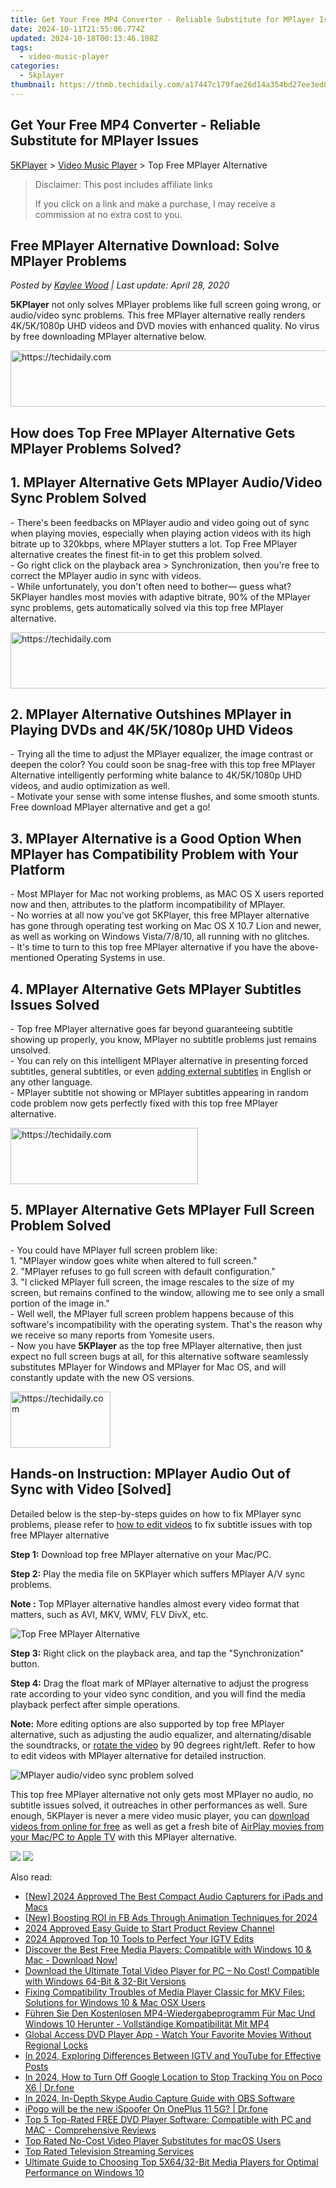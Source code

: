 ```yaml
---
title: Get Your Free MP4 Converter - Reliable Substitute for MPlayer Issues
date: 2024-10-11T21:55:06.774Z
updated: 2024-10-18T00:13:46.108Z
tags:
  - video-music-player
categories:
  - 5kplayer
thumbnail: https://thmb.techidaily.com/a17447c179fae26d14a354bd27ee3ed0db51405b2a49b0c58b6a37168dddbfaf.jpg
---
```


## Get Your Free MP4 Converter - Reliable Substitute for MPlayer Issues

[5KPlayer](https://tools.techidaily.com/5kplayer/products/) \> [Video Music Player](https://tools.techidaily.com/5kplayer/video-music-player/) \> Top Free MPlayer Alternative

>  Disclaimer: This post includes affiliate links
>
>  If you click on a link and make a purchase, I may receive a commission at no extra cost to you.
>

## Free MPlayer Alternative Download: Solve MPlayer Problems

 _Posted by [Kaylee Wood](https://www.quora.com/profile/Amanda-Hu-21) | Last update: April 28, 2020_ 

**5KPlayer** not only solves MPlayer problems like full screen going wrong, or audio/video sync problems. This free MPlayer alternative really renders 4K/5K/1080p UHD videos and DVD movies with enhanced quality. No virus by free downloading MPlayer alternative below.

<!-- affiliate ads begin -->
<a href="https://imp.i357552.net/c/5597632/1001453/11832" target="_top" id="1001453">
  <img src="//a.impactradius-go.com/display-ad/11832-1001453" border="0" alt="https://techidaily.com" width="728" height="90"/>
</a>
<img height="0" width="0" src="https://imp.i357552.net/i/5597632/1001453/11832" style="position:absolute;visibility:hidden;" border="0" />
<!-- affiliate ads end -->

## How does Top Free MPlayer Alternative Gets MPlayer Problems Solved?

## 1\. MPlayer Alternative Gets MPlayer Audio/Video Sync Problem Solved

\- There's been feedbacks on MPlayer audio and video going out of sync when playing movies, especially when playing action videos with its high bitrate up to 320kbps, where MPlayer stutters a lot. Top Free MPlayer alternative creates the finest fit-in to get this problem solved.  
 \- Go right click on the playback area > Synchronization, then you're free to correct the MPlayer audio in sync with videos.  
 \- While unfortunately, you don't often need to bother— guess what? 5KPlayer handles most movies with adaptive bitrate, 90% of the MPlayer sync problems, gets automatically solved via this top free MPlayer alternative.

<!-- affiliate ads begin -->
<a href="https://aligracehair.sjv.io/c/5597632/1959712/19272" target="_top" id="1959712">
  <img src="//a.impactradius-go.com/display-ad/19272-1959712" border="0" alt="https://techidaily.com" width="728" height="90"/>
</a>
<img height="0" width="0" src="https://aligracehair.sjv.io/i/5597632/1959712/19272" style="position:absolute;visibility:hidden;" border="0" />
<!-- affiliate ads end -->

## 2\. MPlayer Alternative Outshines MPlayer in Playing DVDs and 4K/5K/1080p UHD Videos

\- Trying all the time to adjust the MPlayer equalizer, the image contrast or deepen the color? You could soon be snag-free with this top free MPlayer Alternative intelligently performing white balance to 4K/5K/1080p UHD videos, and audio optimization as well.  
 \- Motivate your sense with some intense flushes, and some smooth stunts. Free download MPlayer alternative and get a go!

## 3\. MPlayer Alternative is a Good Option When MPlayer has Compatibility Problem with Your Platform

\- Most MPlayer for Mac not working problems, as MAC OS X users reported now and then, attributes to the platform incompatibility of MPlayer.   
 \- No worries at all now you've got 5KPlayer, this free MPlayer alternative has gone through operating test working on Mac OS X 10.7 Lion and newer, as well as working on Windows Vista/7/8/10, all running with no glitches.  
 \- It's time to turn to this top free MPlayer alternative if you have the above-mentioned Operating Systems in use.

## 4\. MPlayer Alternative Gets MPlayer Subtitles Issues Solved

\- Top free MPlayer alternative goes far beyond guaranteeing subtitle showing up properly, you know, MPlayer no subtitle problems just remains unsolved.  
 \- You can rely on this intelligent MPlayer alternative in presenting forced subtitles, general subtitles, or even [adding external subtitles](https://tools.techidaily.com/5kplayer/video-music-player/) in English or any other language.  
 \- MPlayer subtitle not showing or MPlayer subtitles appearing in random code problem now gets perfectly fixed with this top free MPlayer alternative.

<!-- affiliate ads begin -->
<a href="https://aligracehair.sjv.io/c/5597632/1934254/19272" target="_top" id="1934254">
  <img src="//a.impactradius-go.com/display-ad/19272-1934254" border="0" alt="https://techidaily.com" width="300" height="90"/>
</a>
<img height="0" width="0" src="https://aligracehair.sjv.io/i/5597632/1934254/19272" style="position:absolute;visibility:hidden;" border="0" />
<!-- affiliate ads end -->

## 5\. MPlayer Alternative Gets MPlayer Full Screen Problem Solved

\- You could have MPlayer full screen problem like:  
1\. "MPlayer window goes white when altered to full screen."  
2\. "MPlayer refuses to go full screen with default configuration."  
3\. "I clicked MPlayer full screen, the image rescales to the size of my screen, but remains confined to the window, allowing me to see only a small portion of the image in."  
\- Well well, the MPlayer full screen problem happens because of this software's incompatibility with the operating system. That's the reason why we receive so many reports from Yomesite users.  
\- Now you have **5KPlayer** as the top free MPlayer alternative, then just expect no full screen bugs at all, for this alternative software seamlessly substitutes MPlayer for Windows and MPlayer for Mac OS, and will constantly update with the new OS versions.

<!-- affiliate ads begin -->
<a href="https://malaysia-healthcare-travel-council.pxf.io/c/5597632/1576477/17382" target="_top" id="1576477">
  <img src="//a.impactradius-go.com/display-ad/17382-1576477" border="0" alt="https://techidaily.com" width="160" height="90"/>
</a>
<img height="0" width="0" src="https://malaysia-healthcare-travel-council.pxf.io/i/5597632/1576477/17382" style="position:absolute;visibility:hidden;" border="0" />
<!-- affiliate ads end -->

## Hands-on Instruction: MPlayer Audio Out of Sync with Video \[Solved\]

Detailed below is the step-by-steps guides on how to fix MPlayer sync problems, please refer to [how to edit videos](https://tools.techidaily.com/5kplayer/video-music-player/) to fix subtitle issues with top free MPlayer alternative

**Step 1:** Download top free MPlayer alternative on your Mac/PC.

**Step 2:** Play the media file on 5KPlayer which suffers MPlayer A/V sync problems.

**Note :** Top MPlayer alternative handles almost every video format that matters, such as AVI, MKV, WMV, FLV DivX, etc.

![Top Free MPlayer Alternative](https://www.5kplayer.com/video-music-player/img/5kplayer-mplayer-alternative-yxt-052801.jpg) 

**Step 3:** Right click on the playback area, and tap the "Synchronization" button.

**Step 4:** Drag the float mark of MPlayer alternative to adjust the progress rate according to your video sync condition, and you will find the media playback perfect after simple operations.

**Note:** More editing options are also supported by top free MPlayer alternative, such as adjusting the audio equalizer, and alternating/disable the soundtracks, or [rotate the video](https://tools.techidaily.com/5kplayer/video-music-player/) by 90 degrees right/left. Refer to how to edit videos with MPlayer alternative for detailed instruction. 

![MPlayer audio/video sync problem solved](https://www.5kplayer.com/video-music-player/img/5kplayer-mplayer-alternative-yxt-052802.jpg) 

This top free MPlayer alternative not only gets most MPlayer no audio, no subtitle issues solved, it outreaches in other performances as well. Sure enough, 5KPlayer is never a mere video music player, you can [download videos from online for free](https://tools.techidaily.com/5kplayer/youtube-download/) as well as get a fresh bite of [AirPlay movies from your Mac/PC to Apple TV](https://tools.techidaily.com/5kplayer/airplay/) with this MPlayer alternative.

[![](https://www.5kplayer.com/video-music-player/../button/freedownwhitewin.png)](https://tools.techidaily.com/5kplayer/products/) [![](https://www.5kplayer.com/video-music-player/../button/freedownbackmac.png)](https://tools.techidaily.com/5kplayer/products/)

<ins class="adsbygoogle"
     style="display:block"
     data-ad-format="autorelaxed"
     data-ad-client="ca-pub-7571918770474297"
     data-ad-slot="1223367746"></ins>

<ins class="adsbygoogle"
     style="display:block"
     data-ad-client="ca-pub-7571918770474297"
     data-ad-slot="8358498916"
     data-ad-format="auto"
     data-full-width-responsive="true"></ins>

<span class="atpl-alsoreadstyle">Also read:</span>
<div><ul>
<li><a href="https://desktop-recording.techidaily.com/new-2024-approved-the-best-compact-audio-capturers-for-ipads-and-macs/"><u>[New] 2024 Approved The Best Compact Audio Capturers for iPads and Macs</u></a></li>
<li><a href="https://facebook-clips.techidaily.com/new-boosting-roi-in-fb-ads-through-animation-techniques-for-2024/"><u>[New] Boosting ROI in FB Ads Through Animation Techniques for 2024</u></a></li>
<li><a href="https://article-files.techidaily.com/2024-approved-easy-guide-to-start-product-review-channel/"><u>2024 Approved Easy Guide to Start Product Review Channel</u></a></li>
<li><a href="https://instagram-videos.techidaily.com/2024-approved-top-10-tools-to-perfect-your-igtv-edits/"><u>2024 Approved Top 10 Tools to Perfect Your IGTV Edits</u></a></li>
<li><a href="https://video-ai-editor.techidaily.com/discover-the-best-free-media-players-compatible-with-windows-10-and-mac-download-now/"><u>Discover the Best Free Media Players: Compatible with Windows 10 & Mac - Download Now!</u></a></li>
<li><a href="https://video-ai-editor.techidaily.com/download-the-ultimate-total-video-player-for-pc-no-cost-compatible-with-windows-64-bit-and-32-bit-versions/"><u>Download the Ultimate Total Video Player for PC – No Cost! Compatible with Windows 64-Bit & 32-Bit Versions</u></a></li>
<li><a href="https://video-ai-editor.techidaily.com/fixing-compatibility-troubles-of-media-player-classic-for-mkv-files-solutions-for-windows-10-and-mac-osx-users/"><u>Fixing Compatibility Troubles of Media Player Classic for MKV Files: Solutions for Windows 10 & Mac OSX Users</u></a></li>
<li><a href="https://video-ai-editor.techidaily.com/fuhren-sie-den-kostenlosen-mp4-wiedergabeprogramm-fur-mac-und-windows-10-herunter-vollstandige-kompatibilitat-mit-mp4/"><u>Führen Sie Den Kostenlosen MP4-Wiedergabeprogramm Für Mac Und Windows 10 Herunter - Vollständige Kompatibilität Mit MP4</u></a></li>
<li><a href="https://video-ai-editor.techidaily.com/global-access-dvd-player-app-watch-your-favorite-movies-without-regional-locks/"><u>Global Access DVD Player App - Watch Your Favorite Movies Without Regional Locks</u></a></li>
<li><a href="https://youtube-data.techidaily.com/24-exploring-differences-between-igtv-and-youtube-for-effective-posts/"><u>In 2024, Exploring Differences Between IGTV and YouTube for Effective Posts</u></a></li>
<li><a href="https://android-location-track.techidaily.com/in-2024-how-to-turn-off-google-location-to-stop-tracking-you-on-poco-x6-drfone-by-drfone-virtual-android/"><u>In 2024, How to Turn Off Google Location to Stop Tracking You on Poco X6 | Dr.fone</u></a></li>
<li><a href="https://on-screen-recording.techidaily.com/in-2024-in-depth-skype-audio-capture-guide-with-obs-software/"><u>In 2024, In-Depth Skype Audio Capture Guide with OBS Software</u></a></li>
<li><a href="https://android-pokemon-go.techidaily.com/ipogo-will-be-the-new-ispoofer-on-oneplus-11-5g-drfone-by-drfone-virtual-android/"><u>iPogo will be the new iSpoofer On OnePlus 11 5G? | Dr.fone</u></a></li>
<li><a href="https://video-ai-editor.techidaily.com/top-5-top-rated-free-dvd-player-software-compatible-with-pc-and-mac-comprehensive-reviews/"><u>Top 5 Top-Rated FREE DVD Player Software: Compatible with PC and MAC - Comprehensive Reviews</u></a></li>
<li><a href="https://video-ai-editor.techidaily.com/top-rated-no-cost-video-player-substitutes-for-macos-users/"><u>Top Rated No-Cost Video Player Substitutes for macOS Users</u></a></li>
<li><a href="https://buynow-tips.techidaily.com/top-rated-television-streaming-services/"><u>Top Rated Television Streaming Services</u></a></li>
<li><a href="https://video-ai-editor.techidaily.com/ultimate-guide-to-choosing-top-5x6432-bit-media-players-for-optimal-performance-on-windows-10/"><u>Ultimate Guide to Choosing Top 5X64/32-Bit Media Players for Optimal Performance on Windows 10</u></a></li>
</ul></div>


